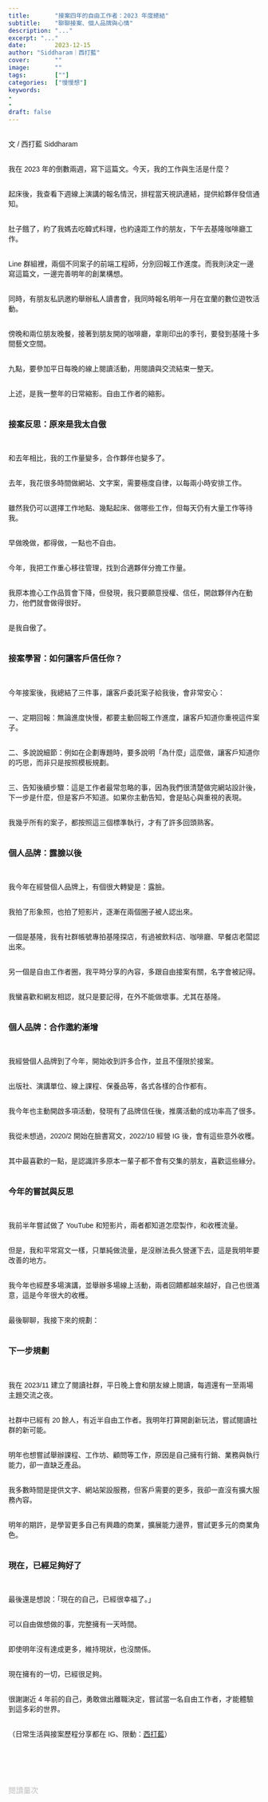 ```yaml
---
title:       "接案四年的自由工作者：2023 年度總結"
subtitle:    "聊聊接案、個人品牌與心情"
description: "..."
excerpt: "..."
date:        2023-12-15
author: "Siddharam｜西打藍"
cover:       ""
image:       ""
tags:        [""]
categories:  ["慢慢想"]
keywords:
- 
- 
draft: false
---
```


<article style="font-family: 'Noto Sans TC', '微軟正黑體', sans-serif; font-weight: 300;">

<br>文 / 西打藍 Siddharam<br><br>

我在 2023 年的倒數兩週，寫下這篇文。今天，我的工作與生活是什麼？<br><br>

起床後，我查看下週線上演講的報名情況，排程當天視訊連結，提供給夥伴發信通知。<br><br>

肚子餓了，約了我媽去吃韓式料理，也約遠距工作的朋友，下午去基隆咖啡廳工作。<br><br>

Line 群組裡，兩個不同案子的前端工程師，分別回報工作進度。而我則決定一邊寫這篇文，一邊完善明年的創業構想。<br><br>

同時，有朋友私訊邀約舉辦私人讀書會，我同時報名明年一月在宜蘭的數位遊牧活動。<br><br>

傍晚和兩位朋友晚餐，接著到朋友開的咖啡廳，拿剛印出的季刊，要發到基隆十多間藝文空間。<br><br>

九點，要參加平日每晚的線上閱讀活動，用閱讀與交流結束一整天。<br><br>

上述，是我一整年的日常縮影。自由工作者的縮影。<br><br>


<h3 class="article-h1-color">接案反思：原來是我太自傲</h3><br>

和去年相比，我的工作量變多，合作夥伴也變多了。<br><br>

去年，我花很多時間做網站、文字案，需要極度自律，以每兩小時安排工作。<br><br>

雖然我仍可以選擇工作地點、幾點起床、做哪些工作，但每天仍有大量工作等待我。<br><br>

早做晚做，都得做，一點也不自由。<br><br>

今年，我把工作重心移往管理，找到合適夥伴分擔工作量。<br><br>

我原本擔心工作品質會下降，但發現，我只要願意授權、信任，開啟夥伴內在動力，他們就會做得很好。<br><br>

是我自傲了。<br><br>


<h3 class="article-h1-color">接案學習：如何讓客戶信任你？</h3><br>

今年接案後，我總結了三件事，讓客戶委託案子給我後，會非常安心：<br><br>

一、定期回報：無論進度快慢，都要主動回報工作進度，讓客戶知道你重視這件案子。<br><br>

二、多說說細節：例如在企劃專題時，要多說明「為什麼」這麼做，讓客戶知道你的巧思，而非只是按照模板規劃。<br><br>

三、告知後續步驟：這是工作者最常忽略的事，因為我們很清楚做完網站設計後，下一步是什麼，但是客戶不知道。如果你主動告知，會是貼心與重視的表現。<br><br>

我幾乎所有的案子，都按照這三個標準執行，才有了許多回頭熟客。<br><br>


<h3 class="article-h1-color">個人品牌：露臉以後</h3><br>

我今年在經營個人品牌上，有個很大轉變是：露臉。<br><br>

我拍了形象照，也拍了短影片，逐漸在兩個圈子被人認出來。<br><br>

一個是基隆，我有社群帳號專拍基隆探店，有過被飲料店、咖啡廳、早餐店老闆認出來。<br><br>

另一個是自由工作者圈，我平時分享的內容，多跟自由接案有關，名字會被記得。<br><br>

我蠻喜歡和網友相認，就只是要記得，在外不能做壞事。尤其在基隆。<br><br>


<h3 class="article-h1-color">個人品牌：合作邀約漸增</h3><br>

我經營個人品牌到了今年，開始收到許多合作，並且不僅限於接案。<br><br>

出版社、演講單位、線上課程、保養品等，各式各樣的合作都有。<br><br>

我今年也主動開啟多項活動，發現有了品牌信任後，推廣活動的成功率高了很多。<br><br>

我從未想過，2020/2 開始在臉書寫文，2022/10 經營 IG 後，會有這些意外收穫。<br><br>

其中最喜歡的一點，是認識許多原本一輩子都不會有交集的朋友，喜歡這些緣分。<br><br>


<h3 class="article-h1-color">今年的嘗試與反思</h3><br>

我前半年嘗試做了 YouTube 和短影片，兩者都知道怎麼製作，和收穫流量。<br><br>

但是，我和平常寫文一樣，只單純做流量，是沒辦法長久營運下去，這是我明年要改善的地方。<br><br>

我今年也經歷多場演講，並舉辦多場線上活動，兩者回饋都越來越好，自己也很滿意，這是今年很大的收穫。<br><br>

最後聊聊，我接下來的規劃：<br><br>


<h3 class="article-h1-color">下一步規劃</h3><br>

我在 2023/11 建立了閱讀社群，平日晚上會和朋友線上閱讀，每週還有一至兩場主題交流之夜。<br><br>

社群中已經有 20 餘人，有近半自由工作者。我明年打算開創新玩法，嘗試閱讀社群的新可能。<br><br>

明年也想嘗試舉辦課程、工作坊、顧問等工作，原因是自己擁有行銷、業務與執行能力，卻一直缺乏產品。<br><br>

我多數時間是提供文字、網站架設服務，但客戶需要的更多，我卻一直沒有擴大服務內容。<br><br>

明年的期許，是學習更多自己有興趣的商業，擴展能力邊界，嘗試更多元的商業角色。<br><br>


<h3 class="article-h1-color">現在，已經足夠好了</h3><br>

最後還是想說：「現在的自己，已經很幸福了。」<br><br>

可以自由做想做的事，完整擁有一天時間。<br><br>

即使明年沒有達成更多，維持現狀，也沒關係。<br><br>

現在擁有的一切，已經很足夠。<br><br>

很謝謝近 4 年前的自己，勇敢做出離職決定，嘗試當一名自由工作者，才能體驗到這多彩的世界。<br><br>


<!-- 
<!-- 案例 > 證明案例 > 壞處 > 怎麼改變（列步驟） > 結語總結金句 -->


（日常生活與接案歷程分享都在 IG、限動：<a href="https://www.instagram.com/sidd.blue/" target="_blank">西打藍</a>）<br><br>

<!-- <h3 class="article-h1-color"></h3><br> -->





<br><br><br>

</article>

<div style="color: #bfbfbf; font-size: 15px;" id="busuanzi_container_page_pv">
  閱讀量<span id="busuanzi_value_page_pv"></span>次
</div>

<script src="../../js/post.js"></script>
